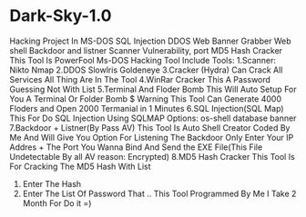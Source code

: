 # Dark-Sky-1.0
Hacking Project In MS-DOS SQL Injection DDOS Web Banner Grabber Web shell Backdoor and listner Scanner Vulnerability, port MD5 Hash Cracker
This Tool Is PowerFool Ms-DOS Hacking Tool
Include Tools:
1.Scanner:
Nikto
Nmap
2.DDOS
Slowlris
Goldeneye
3.Cracker (Hydra)
Can Crack All Services All Thing Are In The Tool
4.WinRar Cracker
This A Password Guessing Not With List
5.Terminal And Floder Bomb
This Will Auto Setup For You A Terminal Or Folder Bomb $ Warning This Tool Can Generate 4000 Floders and Open 2000 Termanial in 1 Minutes
6.SQL Injection(SQL Map)
This For Do SQL Injection Using SQLMAP Options:
os-shell
database
banner
7.Backdoor + Listner(By Pass AV)
This Tool Is Auto Shell Creator Coded By Me And Will Give You Option For Listening The Backdoor Only Enter Your IP Addres + The Port You Wanna Bind And Send the EXE File(This File Undetectable By all AV reason: Encrypted)
8.MD5 Hash Cracker
This Tool Is For Cracking The MD5 Hash With List
1. Enter The Hash
2. Enter The List Of Password
That .. This Tool Programmed By Me I Take 2 Month For Do it =)
